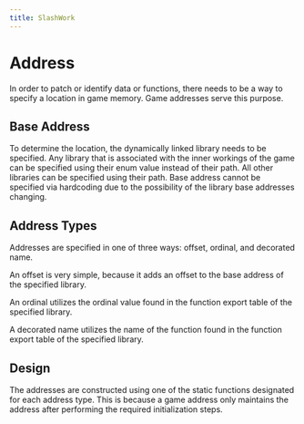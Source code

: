 ```yaml
---
title: SlashWork
---
```

# Address
In order to patch or identify data or functions, there needs to be a way to specify a location in game memory. Game addresses serve this purpose.

## Base Address
To determine the location, the dynamically linked library needs to be specified. Any library that is associated with the inner workings of the game can be specified using their enum value instead of their path. All other libraries can be specified using their path. Base address cannot be specified via hardcoding due to the possibility of the library base addresses changing.

## Address Types
Addresses are specified in one of three ways: offset, ordinal, and decorated name.

An offset is very simple, because it adds an offset to the base address of the specified library.

An ordinal utilizes the ordinal value found in the function export table of the specified library.

A decorated name utilizes the name of the function found in the function export table of the specified library.

## Design
The addresses are constructed using one of the static functions designated for each address type. This is because a game address only maintains the address after performing the required initialization steps.
